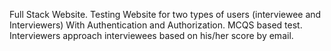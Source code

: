 Full Stack Website.
Testing Website for two types of users (interviewee and
 Interviewers) 
With Authentication and Authorization.
MCQS based test.
Interviewers approach interviewees based on his/her score by email.
 
